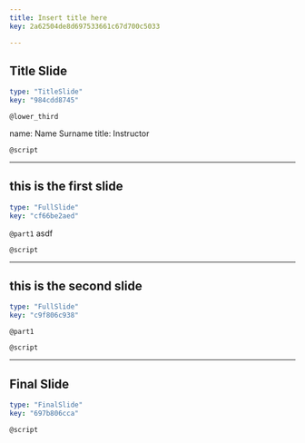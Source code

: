 ```yaml
---
title: Insert title here
key: 2a62504de8d697533661c67d700c5033

---
```

## Title Slide

```yaml
type: "TitleSlide"
key: "984cdd8745"
```

`@lower_third`

name: Name Surname
title: Instructor


`@script`



---
## this is the first slide

```yaml
type: "FullSlide"
key: "cf66be2aed"
```

`@part1`
asdf


`@script`



---
## this is the second slide

```yaml
type: "FullSlide"
key: "c9f806c938"
```

`@part1`



`@script`



---
## Final Slide

```yaml
type: "FinalSlide"
key: "697b806cca"
```

`@script`


